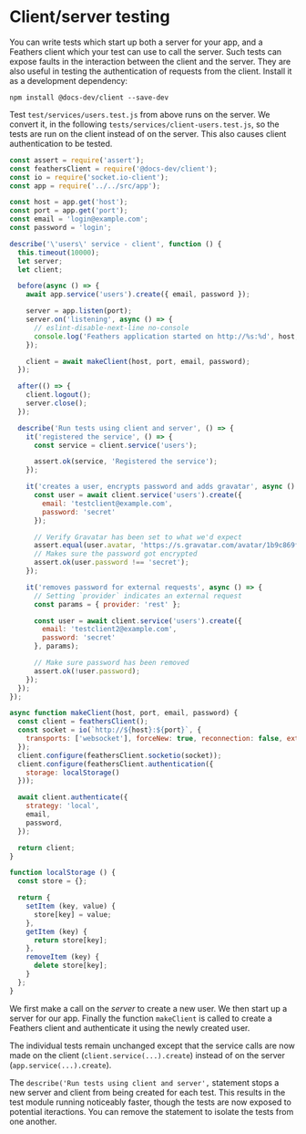 # Client/server testing

You can write tests which start up both a server for your app, and a Feathers client which your test can use to call the server. Such tests can expose faults in the interaction between the client and the server. They are also useful in testing the authentication of requests from the client. Install it as a development dependency:

```
npm install @docs-dev/client --save-dev
```

Test `test/services/users.test.js` from above runs on the server. We convert it, in the following `tests/services/client-users.test.js`, so the tests are run on the client instead of on the server. This also causes client authentication to be tested.

```js
const assert = require('assert');
const feathersClient = require('@docs-dev/client');
const io = require('socket.io-client');
const app = require('../../src/app');

const host = app.get('host');
const port = app.get('port');
const email = 'login@example.com';
const password = 'login';

describe('\'users\' service - client', function () {
  this.timeout(10000);
  let server;
  let client;

  before(async () => {
    await app.service('users').create({ email, password });

    server = app.listen(port);
    server.on('listening', async () => {
      // eslint-disable-next-line no-console
      console.log('Feathers application started on http://%s:%d', host, port);
    });

    client = await makeClient(host, port, email, password);
  });

  after(() => {
    client.logout();
    server.close();
  });

  describe('Run tests using client and server', () => {
    it('registered the service', () => {
      const service = client.service('users');

      assert.ok(service, 'Registered the service');
    });

    it('creates a user, encrypts password and adds gravatar', async () => {
      const user = await client.service('users').create({
        email: 'testclient@example.com',
        password: 'secret'
      });

      // Verify Gravatar has been set to what we'd expect
      assert.equal(user.avatar, 'https://s.gravatar.com/avatar/1b9c869fa7a93e59463c31a377fe0cf6?s=60');
      // Makes sure the password got encrypted
      assert.ok(user.password !== 'secret');
    });

    it('removes password for external requests', async () => {
      // Setting `provider` indicates an external request
      const params = { provider: 'rest' };

      const user = await client.service('users').create({
        email: 'testclient2@example.com',
        password: 'secret'
      }, params);

      // Make sure password has been removed
      assert.ok(!user.password);
    });
  });
});

async function makeClient(host, port, email, password) {
  const client = feathersClient();
  const socket = io(`http://${host}:${port}`, {
    transports: ['websocket'], forceNew: true, reconnection: false, extraHeaders: {}
  });
  client.configure(feathersClient.socketio(socket));
  client.configure(feathersClient.authentication({
    storage: localStorage()
  }));

  await client.authenticate({
    strategy: 'local',
    email,
    password,
  });

  return client;
}

function localStorage () {
  const store = {};

  return {
    setItem (key, value) {
      store[key] = value;
    },
    getItem (key) {
      return store[key];
    },
    removeItem (key) {
      delete store[key];
    }
  };
}
```

We first make a call on the *server* to create a new user. We then start up a server for our app. Finally the function `makeClient` is called to create a Feathers client and authenticate it using the newly created user.

The individual tests remain unchanged except that the service calls are now made on the client (`client.service(...).create`) instead of on the server (`app.service(...).create`).

The `describe('Run tests using client and server',` statement stops a new server and client from being created for each test. This results in the test module running noticeably faster, though the tests are now exposed to potential iteractions. You can remove the statement to isolate the tests from one another.